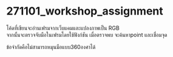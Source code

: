 # 271101_workshop_assignment

โค้ดที่เขียนจะอ่านเฟรมจากเว็บแคมและแปลงภาพเป็น RGB  
จากนั้นจะตรวจจับมือในเฟรมโดยใช้ฟังก์ชัน
เมื่อตรวจพบ จะค้นหาpoint และเชื่อมจุด

ข้อจำกัดคือไม่สามารถหมุนมือแบบ360องศาได้ 
